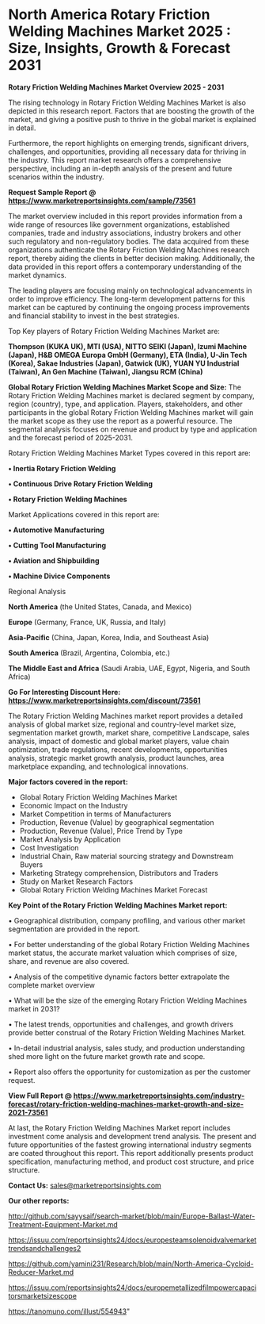 # North America Rotary Friction Welding Machines Market 2025 : Size, Insights, Growth & Forecast 2031

<Strong> Rotary Friction Welding Machines Market Overview 2025 - 2031</strong>

The rising technology in Rotary Friction Welding Machines Market is also depicted in this research report. Factors that are boosting the growth of the market, and giving a positive push to thrive in the global market is explained in detail.

Furthermore, the report highlights on emerging trends, significant drivers, challenges, and opportunities, providing all necessary data for thriving in the industry. This report market research offers a comprehensive perspective, including an in-depth analysis of the present and future scenarios within the industry.

<strong>Request Sample Report @ <a href=https://www.marketreportsinsights.com/sample/73561>https://www.marketreportsinsights.com/sample/73561</a></strong>

The market overview included in this report provides information from a wide range of resources like government organizations, established companies, trade and industry associations, industry brokers and other such regulatory and non-regulatory bodies. The data acquired from these organizations authenticate the Rotary Friction Welding Machines research report, thereby aiding the clients in better decision making. Additionally, the data provided in this report offers a contemporary understanding of the market dynamics.

The leading players are focusing mainly on technological advancements in order to improve efficiency. The long-term development patterns for this market can be captured by continuing the ongoing process improvements and financial stability to invest in the best strategies.

Top Key players of Rotary Friction Welding Machines Market are:

<strong>Thompson (KUKA UK), MTI (USA), NITTO SEIKI (Japan), Izumi Machine (Japan), H&B OMEGA Europa GmbH (Germany), ETA (India), U-Jin Tech (Korea), Sakae Industries (Japan), Gatwick (UK), YUAN YU Industrial (Taiwan), An Gen Machine (Taiwan), Jiangsu RCM (China)</strong>

<strong><b>Global Rotary Friction Welding Machines Market Scope and Size:</b></strong>
The Rotary Friction Welding Machines market is declared segment by company, region (country), type, and application. Players, stakeholders, and other participants in the global Rotary Friction Welding Machines market will gain the market scope as they use the report as a powerful resource. The segmental analysis focuses on revenue and product by type and application and the forecast period of 2025-2031.

Rotary Friction Welding Machines Market Types covered in this report are:

<strong>• Inertia Rotary Friction Welding

• Continuous Drive Rotary Friction Welding

• Rotary Friction Welding Machines</strong>

Market Applications covered in this report are:

<strong>• Automotive Manufacturing

• Cutting Tool Manufacturing

• Aviation and Shipbuilding

• Machine Divice Components</strong> 

Regional Analysis

<strong>North America</strong> (the United States, Canada, and Mexico)

<strong>Europe</strong> (Germany, France, UK, Russia, and Italy)

<strong>Asia-Pacific</strong> (China, Japan, Korea, India, and Southeast Asia)

<strong>South America</strong> (Brazil, Argentina, Colombia, etc.)

<strong>The Middle East and Africa</strong> (Saudi Arabia, UAE, Egypt, Nigeria, and South Africa)

<strong>Go For Interesting Discount Here: <a href=https://www.marketreportsinsights.com/discount/73561>https://www.marketreportsinsights.com/discount/73561</a></strong>

The Rotary Friction Welding Machines market report provides a detailed analysis of global market size, regional and country-level market size, segmentation market growth, market share, competitive Landscape, sales analysis, impact of domestic and global market players, value chain optimization, trade regulations, recent developments, opportunities analysis, strategic market growth analysis, product launches, area marketplace expanding, and technological innovations.

<strong><b>Major factors covered in the report:</b></strong>
<ul>
  <li>Global Rotary Friction Welding Machines Market </li>
  <li>Economic Impact on the Industry</li>
  <li>Market Competition in terms of Manufacturers</li>
  <li>Production, Revenue (Value) by geographical segmentation</li>
  <li>Production, Revenue (Value), Price Trend by Type</li>
  <li>Market Analysis by Application</li>
  <li>Cost Investigation</li>
  <li>Industrial Chain, Raw material sourcing strategy and Downstream Buyers</li>
  <li>Marketing Strategy comprehension, Distributors and Traders</li>
  <li>Study on Market Research Factors</li>
  <li>Global Rotary Friction Welding Machines Market Forecast</li>
</ul>

<strong><b>Key Point of the Rotary Friction Welding Machines Market report:</b></strong>

• Geographical distribution, company profiling, and various other market segmentation are provided in the report.

• For better understanding of the global Rotary Friction Welding Machines market status, the accurate market valuation which comprises of size, share, and revenue are also covered.

• Analysis of the competitive dynamic factors better extrapolate the complete market overview

• What will be the size of the emerging Rotary Friction Welding Machines market in 2031?

• The latest trends, opportunities and challenges, and growth drivers provide better construal of the Rotary Friction Welding Machines Market.

• In-detail industrial analysis, sales study, and production understanding shed more light on the future market growth rate and scope.

• Report also offers the opportunity for customization as per the customer request.

<strong><b>View Full Report @ <a href=https://www.marketreportsinsights.com/industry-forecast/rotary-friction-welding-machines-market-growth-and-size-2021-73561>https://www.marketreportsinsights.com/industry-forecast/rotary-friction-welding-machines-market-growth-and-size-2021-73561</a></b></strong>


At last, the Rotary Friction Welding Machines Market report includes investment come analysis and development trend analysis. The present and future opportunities of the fastest growing international industry segments are coated throughout this report. This report additionally presents product specification, manufacturing method, and product cost structure, and price structure.

<strong>Contact Us:</strong>
sales@marketreportsinsights.com

<strong>Our other reports:</strong>

<a href=http://github.com/sayysaif/search-market/blob/main/Europe-Ballast-Water-Treatment-Equipment-Market.md>http://github.com/sayysaif/search-market/blob/main/Europe-Ballast-Water-Treatment-Equipment-Market.md</a>

<a href=https://issuu.com/reportsinsights24/docs/europesteamsolenoidvalvemarkettrendsandchallenges2>https://issuu.com/reportsinsights24/docs/europesteamsolenoidvalvemarkettrendsandchallenges2</a>

<a href=https://github.com/yamini231/Research/blob/main/North-America-Cycloid-Reducer-Market.md>https://github.com/yamini231/Research/blob/main/North-America-Cycloid-Reducer-Market.md</a>

<a href=https://issuu.com/reportsinsights24/docs/europemetallizedfilmpowercapacitorsmarketsizescope>https://issuu.com/reportsinsights24/docs/europemetallizedfilmpowercapacitorsmarketsizescope</a>

<a href=https://tanomuno.com/illust/554943>https://tanomuno.com/illust/554943</a>"
